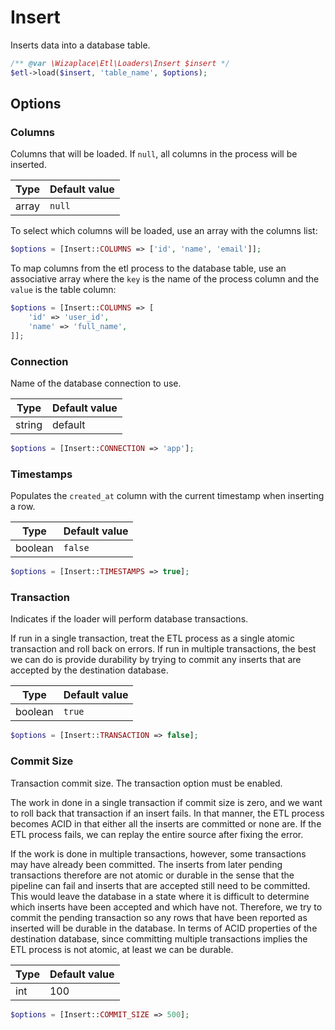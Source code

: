 # Insert

Inserts data into a database table.

```php
/** @var \Wizaplace\Etl\Loaders\Insert $insert */
$etl->load($insert, 'table_name', $options);
```


## Options

### Columns
Columns that will be loaded. If `null`, all columns in the process will be inserted.

| Type | Default value |
|----- | ------------- |
| array | `null` |

To select which columns will be loaded, use an array with the columns list:
```php
$options = [Insert::COLUMNS => ['id', 'name', 'email']];
```

To map columns from the etl process to the database table, use an associative array where the `key` is the name of the process column and the `value` is the table column:
```php
$options = [Insert::COLUMNS => [
    'id' => 'user_id',
    'name' => 'full_name',
]];
```

### Connection
Name of the database connection to use.

| Type | Default value |
|----- | ------------- |
| string | default |

```php
$options = [Insert::CONNECTION => 'app'];
```

### Timestamps
Populates the `created_at` column with the current timestamp when inserting a row.

| Type | Default value |
|----- | ------------- |
| boolean | `false` |

```php
$options = [Insert::TIMESTAMPS => true];
```

### Transaction
Indicates if the loader will perform database transactions.

If run in a single transaction, treat the ETL process as a single atomic transaction and roll back on errors. If
run in multiple transactions, the best we can do is provide durability by trying to commit any inserts that are
accepted by the destination database.

| Type | Default value |
|----- | ------------- |
| boolean | `true` |

```php
$options = [Insert::TRANSACTION => false];
```

### Commit Size
Transaction commit size. The transaction option must be enabled.

The work in done in a single transaction if commit size is zero, and we want to roll back that transaction if an
insert fails. In that manner, the ETL process becomes ACID in that either all the inserts are committed or none
are. If the ETL process fails, we can replay the entire source after fixing the error.

If the work is done in multiple transactions, however, some transactions may have already been committed. The
inserts from later pending transactions therefore are not atomic or durable in the sense that the pipeline
can fail and inserts that are accepted still need to be committed. This would leave the database in a state
where it is difficult to determine which inserts have been accepted and which have not. Therefore, we try to
commit the pending transaction so any rows that have been reported as inserted will be durable in the database.
In terms of ACID properties of the destination database, since committing multiple transactions implies the
ETL process is not atomic, at least we can be durable.

| Type | Default value |
|----- | ------------- |
| int | 100 |

```php
$options = [Insert::COMMIT_SIZE => 500];
```
